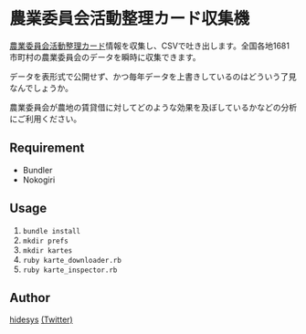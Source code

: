 # 農業委員会活動整理カード収集機
[農業委員会活動整理カード](https://www.nca.or.jp/card/)情報を収集し、CSVで吐き出します。全国各地1681市町村の農業委員会のデータを瞬時に収集できます。

データを表形式で公開せず、かつ毎年データを上書きしているのはどういう了見なんでしょうか。

農業委員会が農地の賃貸借に対してどのような効果を及ぼしているかなどの分析にご利用ください。

## Requirement
* Bundler
* Nokogiri

## Usage
1. `bundle install`
2. `mkdir prefs`
3. `mkdir kartes`
4. `ruby karte_downloader.rb`
5. `ruby karte_inspector.rb`

## Author
[hidesys](https://github.com/hidesys) [(Twitter)](https://twitter.com/hidesys)
